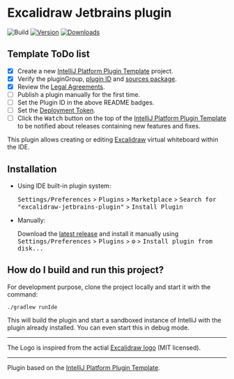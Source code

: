 # Excalidraw Jetbrains plugin

![Build](https://github.com/bric3/excalidraw-jetbrains-plugin/workflows/Build/badge.svg)
[![Version](https://img.shields.io/jetbrains/plugin/v/PLUGIN_ID.svg)](https://plugins.jetbrains.com/plugin/PLUGIN_ID)
[![Downloads](https://img.shields.io/jetbrains/plugin/d/PLUGIN_ID.svg)](https://plugins.jetbrains.com/plugin/PLUGIN_ID)

## Template ToDo list
- [x] Create a new [IntelliJ Platform Plugin Template][template] project.
- [x] Verify the pluginGroup, [plugin ID](/src/main/resources/META-INF/plugin.xml) and [sources package](/src/main/kotlin).
- [x] Review the [Legal Agreements](https://plugins.jetbrains.com/docs/marketplace/legal-agreements.html).
- [ ] Publish a plugin manually for the first time.
- [ ] Set the Plugin ID in the above README badges.
- [ ] Set the [Deployment Token](https://plugins.jetbrains.com/docs/marketplace/plugin-upload.html).
- [ ] Click the <kbd>Watch</kbd> button on the top of the [IntelliJ Platform Plugin Template][template] to be notified about releases containing new features and fixes.

<!-- Plugin description -->
This plugin allows creating or editing [Excalidraw](https://excalidraw.com/)
virtual whiteboard within the IDE.
<!-- Plugin description end -->

## Installation

- Using IDE built-in plugin system:
  
  <kbd>Settings/Preferences</kbd> > <kbd>Plugins</kbd> > <kbd>Marketplace</kbd> > <kbd>Search for "excalidraw-jetbrains-plugin"</kbd> >
  <kbd>Install Plugin</kbd>
  
- Manually:

  Download the [latest release](https://github.com/bric3/excalidraw-jetbrains-plugin/releases/latest) and install it manually using
  <kbd>Settings/Preferences</kbd> > <kbd>Plugins</kbd> > <kbd>⚙️</kbd> > <kbd>Install plugin from disk...</kbd>


## How do I build and run this project?

For development purpose, clone the project locally and start it with 
the command:

```
./gradlew runIde
```

This will build the plugin and start a sandboxed instance of IntelliJ with 
the plugin already installed. You can even start this in debug mode.
                                                 

----
The Logo is inspired from the actial [Excalidraw logo](https://github.com/excalidraw/excalidraw-logo/blob/afabcf3f9f5e12d6b1574bc7abd5d63466744155/logo256.svg) (MIT licensed).

----
Plugin based on the [IntelliJ Platform Plugin Template][template].

[template]: https://github.com/JetBrains/intellij-platform-plugin-template